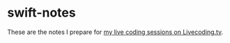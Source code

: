 # swift-notes

These are the notes I prepare for [my live coding sessions on Livecoding.tv](https://www.livecoding.tv/cathrax/).
